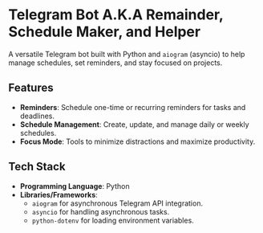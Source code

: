 # Telegram Bot A.K.A Remainder, Schedule Maker, and Helper

A versatile Telegram bot built with Python and `aiogram` (asyncio) to help manage schedules, set reminders, and stay focused on projects.

## Features
- **Reminders**: Schedule one-time or recurring reminders for tasks and deadlines.
- **Schedule Management**: Create, update, and manage daily or weekly schedules.
- **Focus Mode**: Tools to minimize distractions and maximize productivity.

## Tech Stack
- **Programming Language**: Python
- **Libraries/Frameworks**: 
  - `aiogram` for asynchronous Telegram API integration.
  - `asyncio` for handling asynchronous tasks.
  - `python-dotenv` for loading environment variables.
